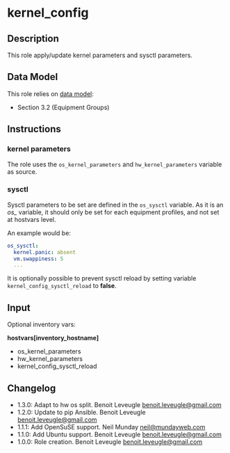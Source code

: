 # kernel_config

## Description

This role apply/update kernel parameters and sysctl parameters.

## Data Model

This role relies on [data model](https://github.com/bluebanquise/bluebanquise/blob/master/resources/data_model.md):
* Section 3.2 (Equipment Groups)

## Instructions

### kernel parameters

The role uses the `os_kernel_parameters` and `hw_kernel_parameters` variable as source.

### sysctl

Sysctl parameters to be set are defined in the `os_sysctl`
variable. As it is an *os_* variable, it should only be
set for each equipment profiles, and not set at hostvars
level.

An example would be:

```yaml
os_sysctl:
  kernel.panic: absent
  vm.swappiness: 5
  ...
```

It is optionally possible to prevent sysctl reload by
setting variable `kernel_config_sysctl_reload` to **false**.

## Input

Optional inventory vars:

**hostvars[inventory_hostname]**

* os_kernel_parameters
* hw_kernel_parameters
* kernel_config_sysctl_reload

## Changelog

* 1.3.0: Adapt to hw os split. Benoit Leveugle <benoit.leveugle@gmail.com>
* 1.2.0: Update to pip Ansible. Benoit Leveugle <benoit.leveugle@gmail.com>
* 1.1.1: Add OpenSuSE support. Neil Munday <neil@mundayweb.com>
* 1.1.0: Add Ubuntu support. Benoit Leveugle <benoit.leveugle@gmail.com>
* 1.0.0: Role creation. Benoit Leveugle <benoit.leveugle@gmail.com>
